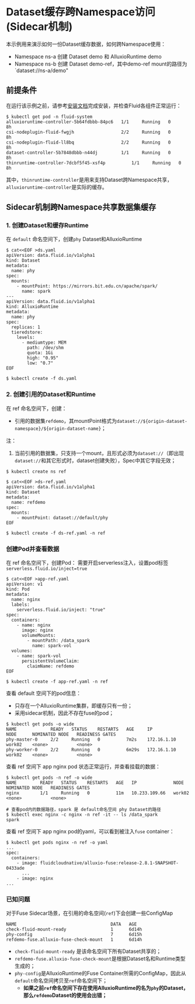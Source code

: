 # Dataset缓存跨Namespace访问(Sidecar机制)
本示例用来演示如何一份Dataset缓存数据，如何跨Namespace使用：
- Namespace ns-a 创建 Dataset demo 和 AlluxioRuntime demo
- Namespace ns-b 创建 Dataset demo-ref，其中demo-ref  mount的路径为`dataset://ns-a/demo"
 
## 前提条件
在运行该示例之前，请参考[安装文档](../userguide/install.md)完成安装，并检查Fluid各组件正常运行：
```shell
$ kubectl get pod -n fluid-system
alluxioruntime-controller-5b64fdbbb-84pc6   1/1     Running   0          8h
csi-nodeplugin-fluid-fwgjh                  2/2     Running   0          8h
csi-nodeplugin-fluid-ll8bq                  2/2     Running   0          8h
dataset-controller-5b7848dbbb-n44dj         1/1     Running   0          8h
thinruntime-controller-7dcbf5f45-xsf4p          1/1     Running   0          8h
```

其中，`thinruntime-controller`是用来支持Dataset跨Namespace共享，`alluxioruntime-controller`是实际的缓存。

## Sidecar机制跨Namespace共享数据集缓存
###  1. 创建Dataset和缓存Runtime

在 `default` 命名空间下，创建`phy` Dataset和AlluxioRuntime
```shell
$ cat<<EOF >ds.yaml
apiVersion: data.fluid.io/v1alpha1
kind: Dataset
metadata:
  name: phy
spec:
  mounts:
    - mountPoint: https://mirrors.bit.edu.cn/apache/spark/
      name: spark
---
apiVersion: data.fluid.io/v1alpha1
kind: AlluxioRuntime
metadata:
  name: phy
spec:
  replicas: 1
  tieredstore:
    levels:
      - mediumtype: MEM
        path: /dev/shm
        quota: 1Gi
        high: "0.95"
        low: "0.7"
EOF

$ kubectl create -f ds.yaml
```

### 2. 创建引用的Dataset和Runtime
在 ref 命名空间下，创建：
- 引用的数据集`refdemo`，其mountPoint格式为`dataset://${origin-dataset-namespace}/${origin-dataset-name}`；

注：
1. 当前引用的数据集，只支持一个mount，且形式必须为`dataset://`（即出现`dataset://`和其它形式时，dataset创建失败），Spec中其它字段无效；
```shell
$ kubectl create ns ref

$ cat<<EOF >ds-ref.yaml
apiVersion: data.fluid.io/v1alpha1
kind: Dataset
metadata:
  name: refdemo
spec:
  mounts:
    - mountPoint: dataset://default/phy
EOF

$ kubectl create -f ds-ref.yaml -n ref
```

### 创建Pod并查看数据

在 ref 命名空间下，创建Pod：
需要开启serverless注入，设置pod标签`serverless.fluid.io/inject=true`
```shell
$ cat<<EOF >app-ref.yaml
apiVersion: v1
kind: Pod
metadata:
  name: nginx
  labels:
    serverless.fluid.io/inject: "true"
spec:
  containers:
    - name: nginx
      image: nginx
      volumeMounts:
        - mountPath: /data_spark
          name: spark-vol
  volumes:
    - name: spark-vol
      persistentVolumeClaim:
        claimName: refdemo
EOF

$ kubectl create -f app-ref.yaml -n ref
```

查看 default 空间下的pod信息：
- 只存在一个AlluxioRuntime集群，即缓存只有一份；
- 采用sidecar机制，因此不存在fuse的pod；
```shell
$ kubectl get pods -o wide
NAME             READY   STATUS    RESTARTS   AGE     IP              NODE      NOMINATED NODE   READINESS GATES
phy-master-0     2/2     Running   0          7m2s    172.16.1.10     work02    <none>           <none>
phy-worker-0     2/2     Running   0          6m29s   172.16.1.10     work02    <none>           <none>
```

查看 ref 空间下 app nginx pod 状态正常运行，并查看挂载的数据：
```shell
$ kubectl get pods -n ref -o wide
NAME         READY   STATUS    RESTARTS   AGE   IP              NODE      NOMINATED NODE   READINESS GATES
nginx        1/1     Running   0          11m   10.233.109.66   work02    <none>           <none>

# 查看pod内的数据路径，spark 是 default命名空间 phy Dataset的路径
$ kubectl exec nginx -c nginx -n ref -it -- ls /data_spark
spark
```

查看 ref 空间下 app nginx pod的yaml，可以看到被注入`fuse` container：
```shell
$ kubectl get pods nginx -n ref -o yaml
...
spec:
  containers:
    - image: fluidcloudnative/alluxio-fuse:release-2.8.1-SNAPSHOT-0433ade
      ...
    - image: nginx
...
```

### 已知问题

对于Fuse Sidecar场景，在引用的命名空间(`ref`)下会创建一些ConfigMap
```shell
NAME                                    DATA   AGE
check-fluid-mount-ready                 1      6d14h
phy-config                              7      6d15h
refdemo-fuse.alluxio-fuse-check-mount   1      6d14h
```
- `check-fluid-mount-ready` 是该命名空间下所有Dataset共享的；
- `refdemo-fuse.alluxio-fuse-check-mount`是根据Dataset名和Runtime类型生成的；
- `phy-config`是AlluxioRuntime的Fuse Container所需的ConfigMap，因此从`default`命名空间拷贝至`ref`命名空间下；
  - **如果之前`ref`命名空间下存在使用AlluxioRuntime的名为`phy`的Dataset，那么`refdemo`Dataset的使用会出错；**
